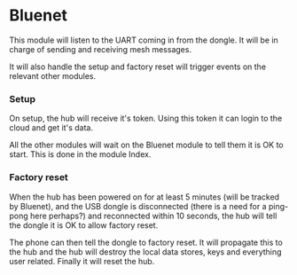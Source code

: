 # Bluenet

This module will listen to the UART coming in from the dongle. It will be in charge of sending and receiving mesh messages.

It will also handle the setup and factory reset will trigger events on the relevant other modules.

### Setup

On setup, the hub will receive it's token. Using this token it can login to the cloud and get it's data.

All the other modules will wait on the Bluenet module to tell them it is OK to start. This is done in the module Index.

### Factory reset

When the hub has been powered on for at least 5 minutes (will be tracked by Bluenet), and the USB dongle is disconnected (there is a need for a ping-pong here perhaps?) and reconnected within 10 seconds, 
the hub will tell the dongle it is OK to allow factory reset. 

The phone can then tell the dongle to factory reset. It will propagate this to the hub and the hub will destroy the local data stores, keys and everything user related. Finally it will reset the hub.